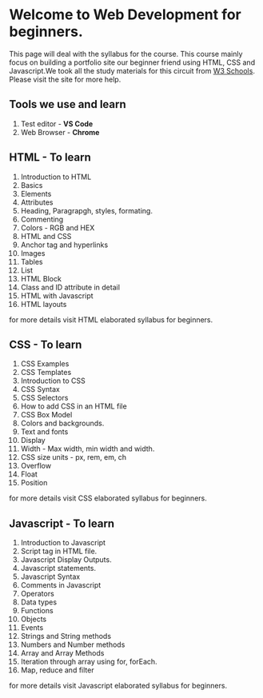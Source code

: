 # Welcome to Web Development for beginners.

This page will deal with the syllabus for the course. This course mainly focus on building a portfolio site our beginner friend using HTML, CSS and Javascript.We took all the study materials for this circuit from [W3 Schools](https://www.w3schools.com/). Please visit the site for more help.


## Tools we use and learn
1. Test editor - **VS Code**
2. Web Browser - **Chrome**

## HTML - To learn 
1. Introduction to HTML
2. Basics
3. Elements
4. Attributes
5. Heading, Paragrapgh, styles, formating.
6. Commenting
7. Colors - RGB and HEX
8. HTML and CSS
9. Anchor tag and hyperlinks
10. Images
11. Tables
12. List
13. HTML Block
14. Class and ID attribute in detail
15. HTML with Javascript
16. HTML layouts

for more details visit  <a>HTML elaborated syllabus for beginners.</a>

## CSS - To learn
1. CSS Examples
2. CSS Templates
3. Introduction to CSS
4. CSS Syntax
5. CSS Selectors
6. How to add CSS in an HTML file
7. CSS Box Model
8. Colors and backgrounds.
9. Text and fonts
10. Display
11. Width - Max width, min width and width.
12. CSS size units - px, rem, em, ch
13.  Overflow
14.  Float
15.  Position

for more details visit <a>CSS elaborated syllabus for beginners.</a>

## Javascript - To learn
1. Introduction to Javascript
2. Script tag in HTML file.
3. Javascript Display Outputs.
4. Javascript statements.
5. Javascript Syntax
6. Comments in Javascript
7. Operators
8. Data types
9. Functions
10. Objects
11. Events
12. Strings and String methods
13. Numbers and Number methods
14. Array and Array Methods
15. Iteration through array using for, forEach.
16. Map, reduce and filter

for more details visit <a>Javascript elaborated syllabus for beginners.</a>


